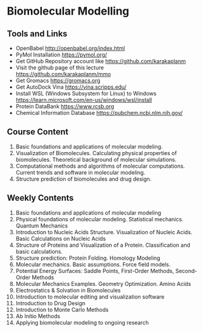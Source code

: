 # Biomolecular Modelling

## Tools and Links

+ OpenBabel http://openbabel.org/index.html
+ PyMol Installation <a href=https://pymol.org/> https://pymol.org/</a></li>
+ Get GitHub Repository account like <a href=https://github.com/karakaplanm> https://github.com/karakaplanm</a></li>
+ Visit the github page of this lecture <a href=https://github.com/karakaplanm/mmo>https://github.com/karakaplanm/mmo</a></li>
+ Get Gromacs <a href=https://gromacs.org>https://gromacs.org</a></li>
+ Get AutoDock Vina <a href=https://vina.scripps.edu>https://vina.scripps.edu/</a></li>
+ Install WSL (Windows Subsystem for Linux) to Windows https://learn.microsoft.com/en-us/windows/wsl/install
+ Protein DataBank https://www.rcsb.org
+ Chemical Information Database https://pubchem.ncbi.nlm.nih.gov/

## Course Content

1. Basic foundations and applications of molecular modeling.
2. Visualization of Biomolecules. Calculating physical properties of biomolecules. Theoretical background of molecular simulations.
3. Computational methods and algorithms of molecular computations. Current trends and software in molecular modeling.
4. Structure prediction of biomolecules and drug design.

## Weekly Contents

1. Basic foundations and applications of molecular modeling
2. Physical foundations of molecular modeling. Statistical mechanics. Quantum Mechanics
3. Introduction to Nucleic Acids Structure. Visualization of Nucleic Acids. Basic Calculations on Nucleic Acids
4. Structure of Proteins and Visualization of a Protein. Classification and basic calculations.
5. Structure prediction: Protein Folding. Homology Modeling
6. Molecular mechanics. Basic assumptions. Force field models.
7. Potential Energy Surfaces: Saddle Points, First-Order Methods, Second-Order Methods
8. Molecular Mechanics Examples. Geometry Optimization. Amino Acids
9. Electrostatics & Solvation in Biomolecules
10. Introduction to molecular editing and visualization software
11. Introduction to Drug Design
12. Introduction to Monte Carlo Methods
13. Ab Initio Methods
14. Applying biomolecular modeling to ongoing research
    



